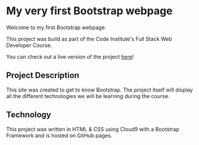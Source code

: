 # My very first Bootstrap webpage
Welcome to my first Bootstrap webpage.

This project was build as part of the Code Institute's Full Stack Web Developer Course.

You can check out a live version of the project <a href="https://jurekcistudent.github.io/first-bootstrap-website/index.html">here</a>!

## Project Description
This site was created to get to know Bootstrap. The project itself will display all the different technologies we will be learning during the course.

## Technology
This project was written in HTML & CSS using Cloud9 with a Bootstrap Framework and is hosted on GitHub pages.
